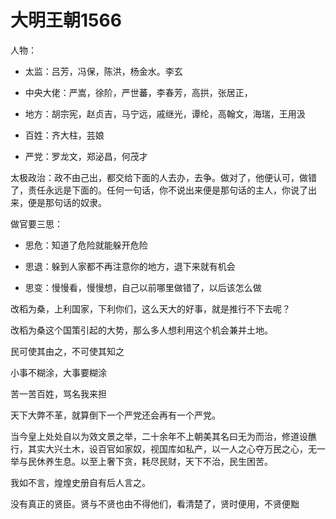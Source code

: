 # 大明王朝1566

人物：

- 太监：吕芳，冯保，陈洪，杨金水。李玄

- 中央大佬：严嵩，徐阶，严世蕃，李春芳，高拱，张居正，

- 地方：胡宗宪，赵贞吉，马宁远，戚继光，谭纶，高翰文，海瑞，王用汲

- 百姓：齐大柱，芸娘

- 严党：罗龙文，郑泌昌，何茂才

太极政治：政不由己出，都交给下面的人去办，去争。做对了，他便认可，做错了，责任永远是下面的。任何一句话，你不说出来便是那句话的主人，你说了出来，便是那句话的奴隶。

做官要三思：

- 思危：知道了危险就能躲开危险

- 思退：躲到人家都不再注意你的地方，退下来就有机会

- 思变：慢慢看，慢慢想，自己以前哪里做错了，以后该怎么做

改稻为桑，上利国家，下利你们，这么天大的好事，就是推行不下去呢？

改稻为桑这个国策引起的大势，那么多人想利用这个机会兼并土地。

民可使其由之，不可使其知之

小事不糊涂，大事要糊涂

苦一苦百姓，骂名我来担

天下大弊不革，就算倒下一个严党还会再有一个严党。

当今皇上处处自以为效文景之举，二十余年不上朝美其名曰无为而治，修道设醮行，其实大兴土木，设百官如家奴，视国库如私产，以一人之心夺万民之心，无一举与民休养生息。以至上奢下贪，耗尽民财，天下不治，民生困苦。

我如不言，煌煌史册自有后人言之。

没有真正的贤臣。贤与不贤也由不得他们，看清楚了，贤时便用，不贤便黜
